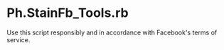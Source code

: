 # Ph.StainFb_Tools.rb
Use this script responsibly and in accordance with Facebook's terms of service.
